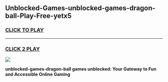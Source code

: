 
## Unblocked-Games-unblocked-games-dragon-ball-Play-Free-yetx5
<h3>
<a href="https://premium76.site?title=unblocked-games-dragon-ball&ref=21A">CLICK TO PLAY</a></h3>
<hr>

<h3>
<a href="https://premium76.site?title=unblocked-games-dragon-ball&ref=21A">CLICK 2 PLAY</a>
  
</h3>

<a href="https://premium76.site?title=unblocked-games-dragon-ball&ref=21A"><img src="https://clearcache.store/games.png"></a>


**unblocked-games-dragon-ball games unblocked: Your Gateway to Fun and Accessible Online Gaming**
